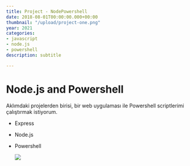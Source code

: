 ```yaml
---
title: Project - NodePowershell
date: 2018-08-01T00:00:00.000+00:00
thumbnail: "/upload/project-one.png"
year: 2021
categories:
- javascript
- node.js
- powershell
description: subtitle

---
```

# Node.js and Powershell

Aklımdaki projelerden birisi, bir web uygulaması ile Powershell scriptlerimi çalıştırmak istiyorum.

* Express
* Node.js
* Powershell

  ![](/upload/project-one.png)